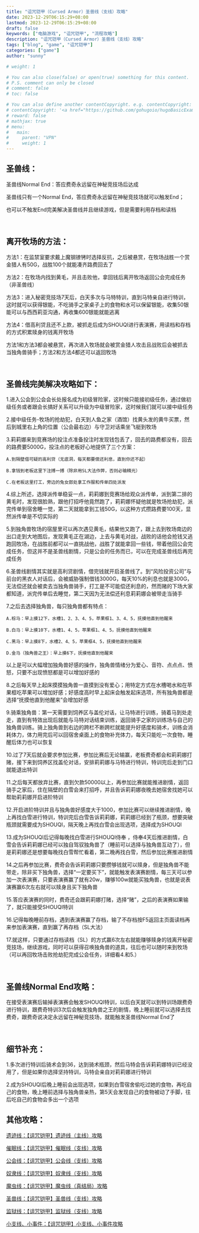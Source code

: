 ```yaml
---
title: "诅咒铠甲（Cursed Armor）圣兽线（支线）攻略"
date: 2023-12-29T06:15:29+08:00
lastmod: 2023-12-29T06:15:29+08:00
draft: false
keywords: ["电脑游戏", "诅咒铠甲", "流程攻略"]
description: "诅咒铠甲（Cursed Armor）圣兽线（支线）攻略"
tags: ["blog", "game", "诅咒铠甲"]
categories: ["game"]
author: "sunny"

# weight: 1

# You can also close(false) or open(true) something for this content.
# P.S. comment can only be closed
# comment: false
# toc: false

# You can also define another contentCopyright. e.g. contentCopyright: "This is another copyright."
# contentCopyright: '<a href="https://github.com/gohugoio/hugoBasicExample" rel="noopener" target="_blank">See origin</a>'
# reward: false
# mathjax: true
# menu:
#   main:
#     parent: "VPN"
#     weight: 1
---
```


## 圣兽线： ##

圣兽线Normal End：答应费奇永远留在神秘竞技场后达成

圣兽线只有一个Normal End，答应费奇永远留在神秘竞技场就可以触发End；

也可以不触发End完美解决圣兽线并且继续游戏，但是需要利用存档和读档

 

## 离开牧场的方法： ##

方法1：在监禁室要求戴上魔钢镣铐时选择反抗，之后被悬赏，在牧场战胜一个赏金猎人有50G，战胜100个就能凑齐路费回去了

方法2：在牧场内找到黄毛，并且击败他，拿回钱后离开牧场返回公会完成任务（非圣兽线）

方法3：进入秘密竞技场7天后，白天多次与马特特训，直到马特亲自进行特训，这时就可以获得银能，不吃骑手之家桌子上的食物和水可以保留银能，收集50银能可以与西西莉亚沟通，再收集600银能就能逃离 

方法4：借高利贷且还不上款，被抓走后成为SHOUQI进行表演赛，用读档和存档的方式积累赎身的钱离开牧场

方法1和方法3都会被悬赏，再次进入牧场就会被赏金猎人攻击且战败后会被抓去当独角兽骑手；方法2和方法4都还可以返回牧场

 



## 圣兽线完美解决攻略如下： ##

1.进入公会到公会会长处报名成为初级冒险家，这时候只能接初级任务，通过做初级任务或者跟会长搞好关系可以升级为中级冒险家，这时候我们就可以接中级任务

2.接中级任务-牧场的抢劫犯，白天到人鱼之家（酒馆）找黄头发的黄牛买票，然后到城里右上角的位置（公会最右边）与守卫对话乘坐飞艇到牧场

3.莉莉娜来到竞赛场的投注点准备投注时发现钱包丢了，回去的路费都没有，回去的路费要5000G，投注点的老板好心地提供了三个方案：

	A.到隔壁借可疑的高利贷（无底洞，每天都要偿还利息，直到你还不起）

	B.拿钱到老板这里下注搏一搏（除非用SL大法作弊，否则必输精光）

	C.在老板这里打工，旁边的兔女郎处拿工作服和传单四处派发

4.综上所述，选择派传单稳妥一点，莉莉娜到竞赛场给观众派传单，派到第二排的黄毛时，发现很脸熟，跟他打招呼他竟然跑了，莉莉娜怀疑他就是牧场抢劫犯，派完传单到宿舍睡一觉，第二天就能拿到工钱50G，以这种方式攒路费要100天，显然派传单是不切实际的

5.到独角兽牧场的宿屋里可以再次遇见黄毛，结果他又跑了，跟上去到牧场南边的出口走到大地图后，发现黄毛正在湖边，上去与黄毛对战，战败的话他会抢钱又逃跑回牧场，在战胜前都可以一直挑战他，战胜了就能拿回一些钱，带着他回公会完成任务，但这并不是圣兽线剧情，只是公会的任务而已，可以在完成圣兽线后再完成任务

6.圣兽线剧情其实就是高利贷剧情，借完钱就开启圣兽线了。到“风险投资公司”与前台的黑衣人对话后，会被威胁强制借钱3000G，每天10%的利息也就是300G，无法偿还就会被卖去当独角兽骑手，打工是不可能偿还利息的，然而赌的下场大家都知道，派完传单后去睡觉，第二天因为无法偿还利息莉莉娜会被带走当骑手

7.之后去选择独角兽，每只独角兽都有特点：

	A.棕马：早上摸12下，水槽1、2、3、4、5，苹果框1、3、4、5，抚摸他直到他醒来

	B.白马：早上摸10下，水槽1、4、5，苹果框1、4、5，抚摸他直到他醒来

	C.黑马：早上摸8下，水槽2、4、5，苹果框4、5，抚摸他直到他醒来

	D.金马（独角兽之王）：早上摸6下，抚摸他直到他醒来

以上是可以大幅增加独角兽好感的操作，独角兽情绪分为爱心、音符、点点点、愤怒，只要不出现愤怒都是可以增加好感的

8.之后每天早上起床摸摸独角兽一直摸到没有爱心；用特定方式在水槽喝水和在苹果框吃苹果可以增加好感；好感度高时早上起床会触发起床选项，所有独角兽都是选择“抚摸他直到他醒来”会增加好感 

9.骑乘独角兽：第一天需要到饲养区与盖伦对话，让马特进行训练，骑着马到处走走，直到有特效出现后就能与马特对话结束训练，返回骑手之家的训练场与自己的独角兽训练。骑上独角兽到右边的跨栏不断跨栏就能提升好感度和骑术，训练会消耗体力，体力用完后可以回宿舍桌面上的食物补充体力，每天只能吃一次食物，睡醒后体力也可以恢复

10.过了7天后就会要求参加比赛，参加比赛后无论输赢，老板费奇都会和莉莉娜打赌，接下来到饲养区找盖伦对话，安排莉莉娜与马特进行特训，特训完后走到门口就能退出特训

11.之后每天都放弃比赛，直到欠款50000以上，再参加比赛就能推进剧情，返回骑手之家后，住在隔壁的白雪会来打招呼，并且告诉莉莉娜夜晚去她宿舍找她可以帮助莉莉娜开启进阶特训

12.开启进阶特训并且与独角兽好感度大于1000，参加比赛可以继续推进剧情，晚上再找白雪进行特训，特训完后白雪告诉莉莉娜，莉莉娜已经到了瓶颈，想要突破瓶颈就需要成为SHOUQI，隔天晚上再找白雪会出现选项，选择成为SHOUQI

13.成为SHOUQI后记得每晚找白雪进行SHOUQI侍奉 ，侍奉4天后推进剧情，白雪会告诉莉莉娜已经可以独自驾驭独角兽了（睡前可以选择与独角兽互动了），但是莉莉娜还是想要每晚找白雪帮忙看着，第二晚再找白雪，然后参加比赛推进剧情

14.之后再参加比赛，费奇会告诉莉莉娜只要攒够钱就可以赎身，但是独角兽不能带走，除非买下独角兽，选择“一定要买下”，就能触发表演赛剧情，每三天可以参加一次表演赛，只要表演赛赢了就有20w，赚够100w就能买独角兽，也就是说表演赛赢6次左右就可以赎身且买下独角兽

15.答应表演赛的同时，费奇还会跟莉莉娜打赌，选择“赌”，之后的表演赛如果输了，就只能接受SHOUQI特训

16.记得每晚睡前存档，遇到表演赛赢了存档，输了不存档按F5返回主页面读档再来参加表演赛，直到赢了再存档（SL大法）

17.就这样，只要通过存档读档（SL）的方式赢6次左右就能赚够赎身的钱离开秘密竞技场，继续游戏，同时可以获得召唤独角兽的道具，往后也可以随时来到牧场（可以再回牧场击败抢劫犯完成公会任务，详细看4.和5.）

 

## 圣兽线Normal End攻略： ##

在接受表演赛后输掉表演赛会触发SHOUQI特训，以后白天就可以到特训场跟费奇进行特训，跟费奇特训3次后会触发独角兽之王的剧情，晚上睡前就可以选择去找费奇，跟费奇说决定永远留在神秘竞技场，就能触发圣兽线Normal End了

 

## 细节补充： ##

1.多次进行特训后骑术会到36，达到骑术瓶颈，然后马特会告诉莉莉娜特训已经没用了，但是如果你选择坚持特训，马特会亲自对莉莉娜进行特训

2.成为SHOUQI后晚上睡前会出现选项，如果到白雪宿舍偷吃过她的食物，再吃自己的食物，晚上睡前选择与独角兽亲热，第5天会发现自己的食物被动了手脚，往后吃自己的食物会多出一个选项



## 其他攻略： ##

[遗迹线：【诅咒铠甲】遗迹线（主线）攻略](https://nagisa969.github.io/post/game/cursed-armor-relic-line-guide/)

[催眠线：【诅咒铠甲】催眠线（支线）攻略](https://nagisa969.github.io/post/game/cursed-armor-hypnosis-line-guide/)

[公会线：【诅咒铠甲】公会线（支线）攻略](https://nagisa969.github.io/post/game/cursed-armor-guild-line-guide/)

[奴隶线：【诅咒铠甲】奴隶线（支线）攻略](https://nagisa969.github.io/post/game/cursed-armor-slave-line-guide/)

[魔虫线：【诅咒铠甲】魔虫线（真结局）攻略](https://nagisa969.github.io/post/game/cursed-armor-abbadon-line-guide/)

[圣兽线：【诅咒铠甲】圣兽线（支线）攻略](https://nagisa969.github.io/post/game/cursed-armor-sacred-beast-line-guide/)

[监狱线：【诅咒铠甲】监狱线（支线）攻略](https://nagisa969.github.io/post/game/cursed-armor-prison-line-guide/)

[小支线、小事件：【诅咒铠甲】小支线、小事件攻略](https://nagisa969.github.io/post/game/cursed-armor-independent-quests-and-events-guide/)